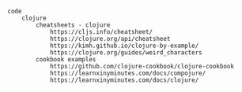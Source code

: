 
	code
		clojure
			cheatsheets - clojure
				https://cljs.info/cheatsheet/
				https://clojure.org/api/cheatsheet
				https://kimh.github.io/clojure-by-example/
				https://clojure.org/guides/weird_characters
			cookbook examples
				https://github.com/clojure-cookbook/clojure-cookbook
				https://learnxinyminutes.com/docs/compojure/
				https://learnxinyminutes.com/docs/clojure/
